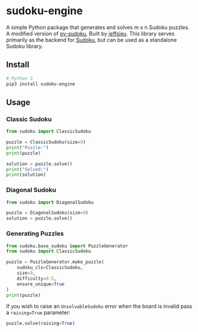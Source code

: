 # sudoku-engine

A simple Python package that generates and solves m x n Sudoku puzzles. A modified version of [py-sudoku](https://github.com/jeffsieu/py-sudoku), Built by [jeffsieu](https://github.com/jeffsieu).
This library serves primarily as the backend for [Sudoku](https://flathub.org/apps/io.github.sepehr_rs.Sudoku), but can be used as a standalone Sudoku library.

## Install

```sh
# Python 3
pip3 install sudoku-engine
```
## Usage
### Classic Sudoku

```python
from sudoku import ClassicSudoku

puzzle = ClassicSudoku(size=9)
print("Puzzle:")
print(puzzle)

solution = puzzle.solve()
print("Solved:")
print(solution)
```

### Diagonal Sudoku

```python
from sudoku import DiagonalSudoku

puzzle = DiagonalSudoku(size=9)
solution = puzzle.solve()
```

### Generating Puzzles

```python
from sudoku.base_sudoku import PuzzleGenerator
from sudoku import ClassicSudoku

puzzle = PuzzleGenerator.make_puzzle(
    sudoku_cls=ClassicSudoku,
    size=9,
    difficulty=0.5,
    ensure_unique=True
)
print(puzzle)
```

If you wish to raise an `UnsolvableSudoku` error when the board is invalid pass a `raising=True` parameter:

```py
puzzle.solve(raising=True)
```

